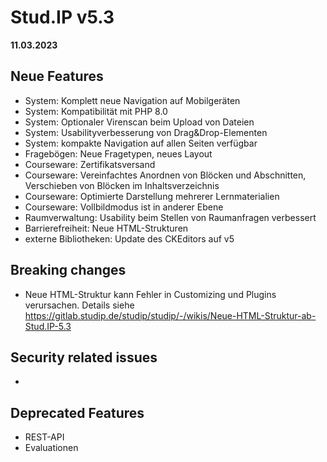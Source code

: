 # Stud.IP v5.3

**11.03.2023**

## Neue Features

- System: Komplett neue Navigation auf Mobilgeräten
- System: Kompatibilität mit PHP 8.0
- System: Optionaler Virenscan beim Upload von Dateien
- System: Usabilityverbesserung von Drag&Drop-Elementen
- System: kompakte Navigation auf allen Seiten verfügbar
- Fragebögen: Neue Fragetypen, neues Layout
- Courseware: Zertifikatsversand
- Courseware: Vereinfachtes Anordnen von Blöcken und Abschnitten, Verschieben von Blöcken im Inhaltsverzeichnis
- Courseware: Optimierte Darstellung mehrerer Lernmaterialien
- Courseware: Vollbildmodus ist in anderer Ebene
- Raumverwaltung: Usability beim Stellen von Raumanfragen verbessert
- Barrierefreiheit: Neue HTML-Strukturen
- externe Bibliotheken: Update des CKEditors auf v5

## Breaking changes

- Neue HTML-Struktur kann Fehler in Customizing und Plugins verursachen. Details siehe https://gitlab.studip.de/studip/studip/-/wikis/Neue-HTML-Struktur-ab-Stud.IP-5.3


## Security related issues

-

## Deprecated Features

- REST-API
- Evaluationen
